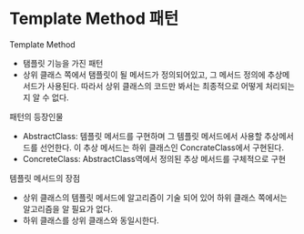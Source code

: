 # Template Method 패턴

Template Method

- 탬플릿 기능을 가진 패턴
- 상위 클래스 쪽에서 탬플릿이 될 메서드가 정의되어있고, 그 메서드 정의에 추상메서드가 사용된다. 따라서 상위 클래스의 코드만 봐서는 최종적으로 어떻게 처리되는지 알 수 없다.

패턴의 등장인물

- AbstractClass: 템플릿 메서드를 구현하며 그 템플릿 메서드에서 사용할 추상메서드를 선언한다. 이 추상 메서드는 하위 클래스인 ConcrateClass에서 구현된다.
- ConcreteClass: AbstractClass역에서 정의된 추상 메서드를 구체적으로 구현

템플릿 메서드의 장점

- 상위 클래스의 템플릿 메서드에 알고리즘이 기술 되어 있어 하위 클래스 쪽에서는 알고리즘을 알 필요가 없다.
- 하위 클래스를 상위 클래스와 동일시한다.